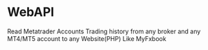 # WebAPI
Read Metatrader Accounts Trading history from any broker and any MT4/MT5 account to any Website(PHP) Like MyFxbook 
